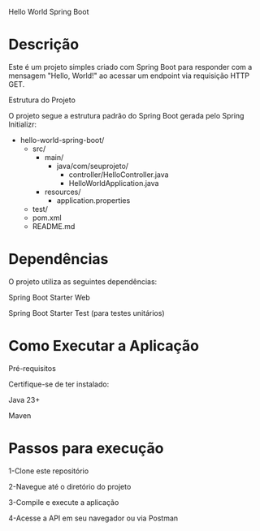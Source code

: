 Hello World Spring Boot

# Descrição

Este é um projeto simples criado com Spring Boot para responder com a mensagem "Hello, World!" ao acessar um endpoint via requisição HTTP GET.

Estrutura do Projeto

O projeto segue a estrutura padrão do Spring Boot gerada pelo Spring Initializr:

- hello-world-spring-boot/
  - src/
    - main/
      - java/com/seuprojeto/
        - controller/HelloController.java
        - HelloWorldApplication.java
    - resources/
      - application.properties
  - test/
  - pom.xml
  - README.md

# Dependências

O projeto utiliza as seguintes dependências:

Spring Boot Starter Web

Spring Boot Starter Test (para testes unitários)

# Como Executar a Aplicação

Pré-requisitos

Certifique-se de ter instalado:

Java 23+

Maven
# Passos para execução

1-Clone este repositório

2-Navegue até o diretório do projeto

3-Compile e execute a aplicação

4-Acesse a API em seu navegador ou via Postman

